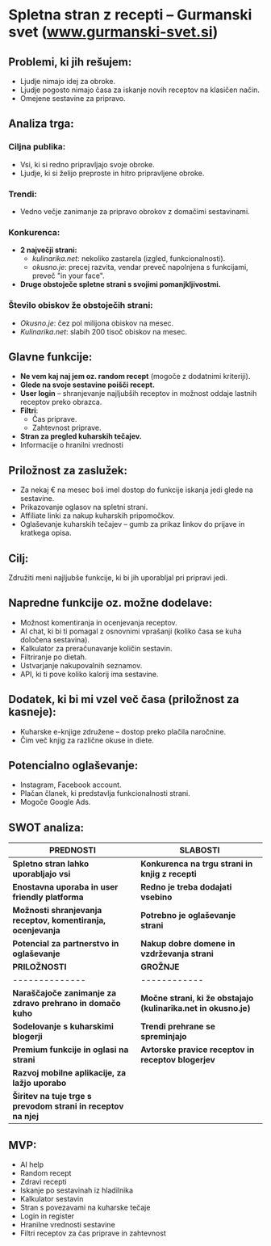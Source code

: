 # Spletna stran z recepti – Gurmanski svet (www.gurmanski-svet.si)

## Problemi, ki jih rešujem:
- Ljudje nimajo idej za obroke.
- Ljudje pogosto nimajo časa za iskanje novih receptov na klasičen način.
- Omejene sestavine za pripravo.

## Analiza trga:

### Ciljna publika:
- Vsi, ki si redno pripravljajo svoje obroke.
- Ljudje, ki si želijo preproste in hitro pripravljene obroke.

### Trendi:
- Vedno večje zanimanje za pripravo obrokov z domačimi sestavinami.

### Konkurenca:
- **2 največji strani:**
  - *kulinarika.net*: nekoliko zastarela (izgled, funkcionalnosti).
  - *okusno.je*: precej razvita, vendar preveč napolnjena s funkcijami, preveč "in your face".
- **Druge obstoječe spletne strani s svojimi pomanjkljivostmi.**

### Število obiskov že obstoječih strani:
- *Okusno.je*: čez pol milijona obiskov na mesec.
- *Kulinarika.net*: slabih 200 tisoč obiskov na mesec.

## Glavne funkcije:
- **Ne vem kaj naj jem oz. random recept** (mogoče z dodatnimi kriteriji).
- **Glede na svoje sestavine poišči recept.**
- **User login** – shranjevanje najljubših receptov in možnost oddaje lastnih receptov preko obrazca.
- **Filtri**:
  - Čas priprave.
  - Zahtevnost priprave.
- **Stran za pregled kuharskih tečajev.**
- Informacije o hranilni vrednosti

## Priložnost za zaslužek:
- Za nekaj € na mesec boš imel dostop do funkcije iskanja jedi glede na sestavine.
- Prikazovanje oglasov na spletni strani.
- Affiliate linki za nakup kuharskih pripomočkov.
- Oglaševanje kuharskih tečajev – gumb za prikaz linkov do prijave in kratkega opisa.

## Cilj:
Združiti meni najljubše funkcije, ki bi jih uporabljal pri pripravi jedi.

## Napredne funkcije oz. možne dodelave:
- Možnost komentiranja in ocenjevanja receptov.
- AI chat, ki bi ti pomagal z osnovnimi vprašanji (koliko časa se kuha določena sestavina).
- Kalkulator za preračunavanje količin sestavin.
- Filtriranje po dietah.
- Ustvarjanje nakupovalnih seznamov.
- API, ki ti pove koliko kalorij ima sestavine.

## Dodatek, ki bi mi vzel več časa (priložnost za kasneje):
- Kuharske e-knjige združene – dostop preko plačila naročnine.
- Čim več knjig za različne okuse in diete.

## Potencialno oglaševanje:
- Instagram, Facebook account.
- Plačan članek, ki predstavlja funkcionalnosti strani.
- Mogoče Google Ads.

## SWOT analiza:
| **PREDNOSTI** | **SLABOSTI** |
|--------------|------------|
| **Spletno stran lahko uporabljajo vsi** | **Konkurenca na trgu strani in knjig z recepti** |
| **Enostavna uporaba in user friendly platforma** | **Redno je treba dodajati vsebino** |
| **Možnosti shranjevanja receptov, komentiranja, ocenjevanja** | **Potrebno je oglaševanje strani** |
| **Potencial za partnerstvo in oglaševanje** | **Nakup dobre domene in vzdrževanja strani** |
| **PRILOŽNOSTI** | **GROŽNJE** |
|--------------|------------|
| **Naraščajoče zanimanje za zdravo prehrano in domačo kuho** | **Močne strani, ki že obstajajo (kulinarika.net in okusno.je)** |
| **Sodelovanje s kuharskimi blogerji** | **Trendi prehrane se spreminjajo** |
| **Premium funkcije in oglasi na strani** | **Avtorske pravice receptov in receptov blogerjev** |
| **Razvoj mobilne aplikacije, za lažjo uporabo** |  |
| **Širitev na tuje trge s prevodom strani in receptov na njej** |  |

## MVP:
- AI help
- Random recept
- Zdravi recepti
- Iskanje po sestavinah iz hladilnika
- Kalkulator sestavin
- Stran s povezavami na kuharske tečaje
- Login in register
- Hranilne vrednosti sestavine
- Filtri receptov za čas priprave in zahtevnost


